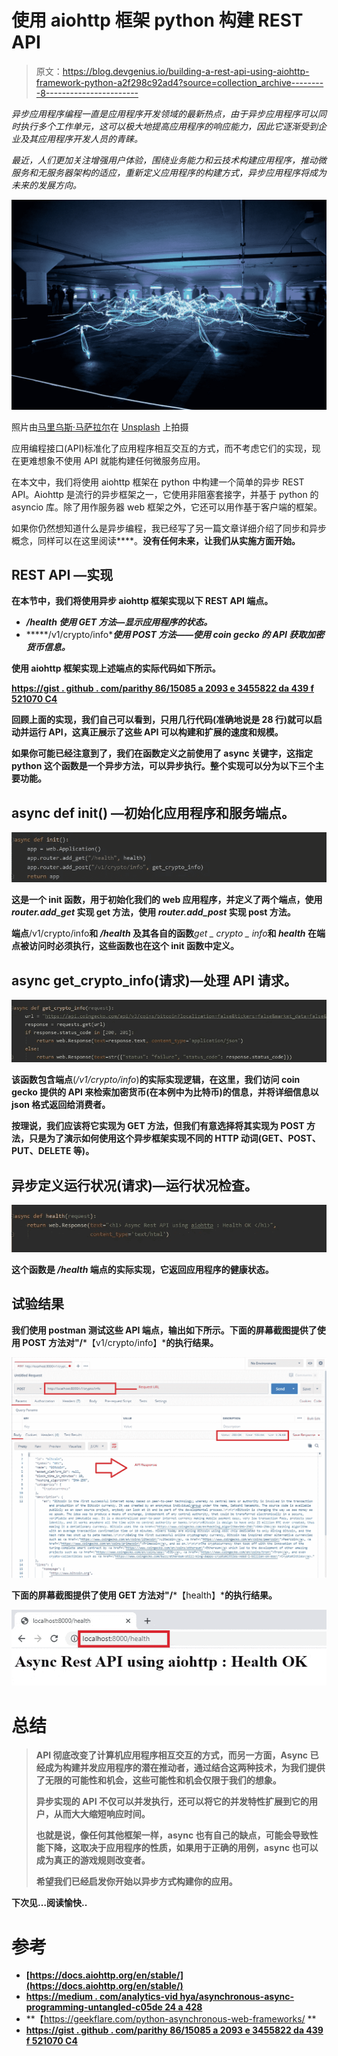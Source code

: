 # 使用 aiohttp 框架 python 构建 REST API

> 原文：<https://blog.devgenius.io/building-a-rest-api-using-aiohttp-framework-python-a2f298c92ad4?source=collection_archive---------8----------------------->

*异步应用程序编程一直是应用程序开发领域的最新热点，由于异步应用程序可以同时执行多个工作单元，这可以极大地提高应用程序的响应能力，因此它逐渐受到企业及其应用程序开发人员的青睐。*

*最近，人们更加关注增强用户体验，围绕业务能力和云技术构建应用程序，推动微服务和无服务器架构的适应，重新定义应用程序的构建方式，异步应用程序将成为未来的发展方向。*

![](img/dc896aafe20e8cd016c887fe246bf553.png)

照片由[马里乌斯·马萨拉尔](https://unsplash.com/@marius?utm_source=medium&utm_medium=referral)在 [Unsplash](https://unsplash.com?utm_source=medium&utm_medium=referral) 上拍摄

应用编程接口(API)标准化了应用程序相互交互的方式，而不考虑它们的实现，现在更难想象不使用 API 就能构建任何微服务应用。

在本文中，我们将使用 aiohttp 框架在 python 中构建一个简单的异步 REST API。Aiohttp 是流行的异步框架之一，它使用非阻塞套接字，并基于 python 的 asyncio 库。除了用作服务器 web 框架之外，它还可以用作基于客户端的框架。

如果你仍然想知道什么是异步编程，我已经写了另一篇文章详细介绍了同步和异步概念，同样可以在这里阅读[](https://medium.com/analytics-vidhya/asynchronous-async-programming-untangled-c05de24a428)****。**没有任何未来，让我们从实施方面开始。**

## **REST API —实现**

**在本节中，我们将使用异步 aiohttp 框架实现以下 REST API 端点。**

*   *****/health*** *使用 GET 方法—显示应用程序的状态。***
*   *****/v1/crypto/info****使用 POST 方法——使用 coin gecko 的 API 获取加密货币信息。***

**使用 aiohttp 框架实现上述端点的实际代码如下所示。**

**[https://gist . github . com/parithy 86/15085 a 2093 e 3455822 da 439 f 521070 C4](https://gist.github.com/parithy86/15085a2093e3455822da439f521070c4)**

**回顾上面的实现，我们自己可以看到，只用几行代码(准确地说是 28 行)就可以启动并运行 API，这真正展示了这些 API 可以构建和扩展的速度和规模。**

**如果你可能已经注意到了，我们在函数定义之前使用了 **async** 关键字，这指定 python 这个函数是一个异步方法，可以异步执行。整个实现可以分为以下三个主要功能。**

## **async def init() —初始化应用程序和服务端点。**

**![](img/fb11f4ec537b149930a72af29531b9d4.png)**

**这是一个 init 函数，用于初始化我们的 web 应用程序，并定义了两个端点，使用 ***router.add_get*** 实现 get 方法，使用 ***router.add_post*** 实现 post 方法。**

**端点**/v1/crypto/info**和 ***/health*** 及其各自的函数***get _ crypto _ info***和 ***health*** 在端点被访问时必须执行，这些函数也在这个 init 函数中定义。**

## **async get_crypto_info(请求)—处理 API 请求。**

**![](img/16636ef5d8f9b7a864b14aa94248b492.png)**

**该函数包含端点**(*/v1/crypto/info*)**的实际实现逻辑，在这里，我们访问 coin gecko 提供的 API 来检索加密货币(在本例中为比特币)的信息，并将详细信息以 json 格式返回给消费者。**

**按理说，我们应该将它实现为 GET 方法，但我们有意选择将其实现为 POST 方法，只是为了演示如何使用这个异步框架实现不同的 HTTP 动词(GET、POST、PUT、DELETE 等)。**

## **异步定义运行状况(请求)—运行状况检查。**

**![](img/95aa7c5eee8bd791535d0d9754724cfe.png)**

**这个函数是 ***/health*** 端点的实际实现，它返回应用程序的健康状态。**

## **试验结果**

**我们使用 postman 测试这些 API 端点，输出如下所示。下面的屏幕截图提供了使用 POST 方法对"/***【v1/crypto/info】***的执行结果。**

**![](img/1560f11401b25cd26e8af02cd4fda3fc.png)**

**下面的屏幕截图提供了使用 GET 方法对"/***【health】***的执行结果。**

**![](img/dfd8e3389175d51cc6ab8fcafa5c4336.png)**

# ****总结****

> **API 彻底改变了计算机应用程序相互交互的方式，而另一方面，Async 已经成为构建并发应用程序的潜在推动者，通过结合这两种技术，为我们提供了无限的可能性和机会，这些可能性和机会仅限于我们的想象。**
> 
> **异步实现的 API 不仅可以并发执行，还可以将它的并发特性扩展到它的用户，从而大大缩短响应时间。**
> 
> **也就是说，像任何其他框架一样，async 也有自己的缺点，可能会导致性能下降，这取决于应用程序的性质，如果用于正确的用例，async 也可以成为真正的游戏规则改变者。**
> 
> **希望我们已经启发你开始以异步方式构建你的应用。**

**下次见…阅读愉快..**

# **参考**

*   **[https://docs.aiohttp.org/en/stable/](https://docs.aiohttp.org/en/stable/)**
*   **[https://medium . com/analytics-vid hya/asynchronous-async-programming-untangled-c05de 24 a 428](https://medium.com/analytics-vidhya/asynchronous-async-programming-untangled-c05de24a428)**
*   **【https://geekflare.com/python-asynchronous-web-frameworks/ **
*   **[https://gist . github . com/parithy 86/15085 a 2093 e 3455822 da 439 f 521070 C4](https://gist.github.com/parithy86/15085a2093e3455822da439f521070c4)**